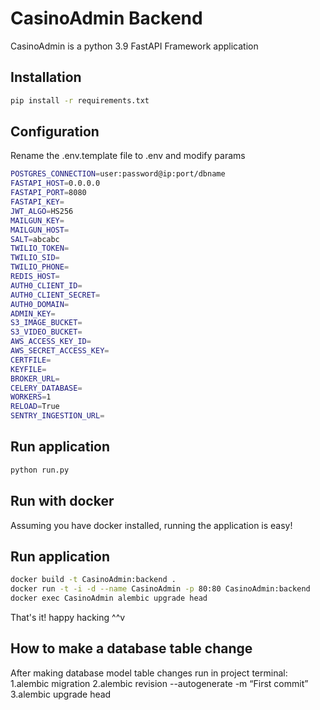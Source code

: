 # CasinoAdmin Backend


CasinoAdmin is a python 3.9 FastAPI Framework application

## Installation

```bash
pip install -r requirements.txt
```
## Configuration
Rename the .env.template file to .env and modify params

```bash
POSTGRES_CONNECTION=user:password@ip:port/dbname
FASTAPI_HOST=0.0.0.0
FASTAPI_PORT=8080
FASTAPI_KEY=
JWT_ALGO=HS256
MAILGUN_KEY=
MAILGUN_HOST=
SALT=abcabc
TWILIO_TOKEN=
TWILIO_SID=
TWILIO_PHONE=
REDIS_HOST=
AUTH0_CLIENT_ID=
AUTH0_CLIENT_SECRET=
AUTH0_DOMAIN=
ADMIN_KEY=
S3_IMAGE_BUCKET=
S3_VIDEO_BUCKET=
AWS_ACCESS_KEY_ID=
AWS_SECRET_ACCESS_KEY=
CERTFILE=
KEYFILE=
BROKER_URL=
CELERY_DATABASE=
WORKERS=1
RELOAD=True
SENTRY_INGESTION_URL=
```

## Run application

```bash
python run.py
```

## Run with docker
Assuming you have docker installed, running the application is easy!

## Run application

```bash
docker build -t CasinoAdmin:backend .
docker run -t -i -d --name CasinoAdmin -p 80:80 CasinoAdmin:backend
docker exec CasinoAdmin alembic upgrade head
```

That's it! happy hacking ^^v

## How to make a database table change
After making database model table changes run in project terminal:
1.alembic migration
2.alembic revision --autogenerate -m “First commit”
3.alembic upgrade head

